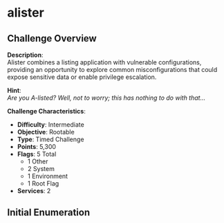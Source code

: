 # alister

## Challenge Overview

**Description**:  
Alister combines a listing application with vulnerable configurations, providing an opportunity to explore common misconfigurations that could expose sensitive data or enable privilege escalation.

**Hint**:  
*Are you A-listed? Well, not to worry; this has nothing to do with that...*

**Challenge Characteristics**:
- **Difficulty**: Intermediate
- **Objective**: Rootable
- **Type**: Timed Challenge
- **Points**: 5,300
- **Flags**: 5 Total
  - 1 Other
  - 2 System
  - 1 Environment
  - 1 Root Flag
- **Services**: 2

## Initial Enumeration
